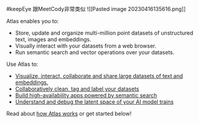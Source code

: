 #keepEye 
跟MeetCody非常类似
![[Pasted image 20230416135616.png]]

Atlas enables you to:

-   Store, update and organize multi-million point datasets of unstructured text, images and embeddings.
-   Visually interact with your datasets from a web browser.
-   Run semantic search and vector operations over your datasets.

Use Atlas to:

-   [Visualize, interact, collaborate and share large datasets of text and embeddings.](https://docs.nomic.ai/map_your_data.html)
-   [Collaboratively clean, tag and label your datasets](https://docs.nomic.ai/data_cleaning_in_atlas.md)
-   [Build high-availability apps powered by semantic search](https://langchain.readthedocs.io/en/latest/ecosystem/atlas.html)
-   [Understand and debug the latent space of your AI model trains](https://docs.nomic.ai/pytorch_embedding_explorer.html)

Read about [how Atlas works](https://docs.nomic.ai/how_does_atlas_work.html) or get started below!